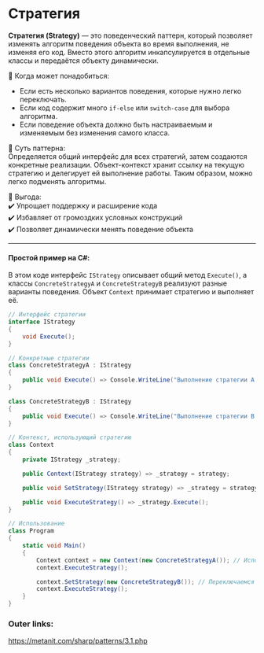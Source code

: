
# Стратегия

**Стратегия (Strategy)** — это поведенческий паттерн, который позволяет изменять алгоритм поведения объекта во время выполнения, не изменяя его код. Вместо этого алгоритм инкапсулируется в отдельные классы и передаётся объекту динамически.

📌 Когда может понадобиться:  
- Если есть несколько вариантов поведения, которые нужно легко переключать.  
- Если код содержит много `if-else` или `switch-case` для выбора алгоритма.  
- Если поведение объекта должно быть настраиваемым и изменяемым без изменения самого класса.

📌 Суть паттерна:  
Определяется общий интерфейс для всех стратегий, затем создаются конкретные реализации. Объект-контекст хранит ссылку на текущую стратегию и делегирует ей выполнение работы. Таким образом, можно легко подменять алгоритмы.

📌 Выгода:  
✔️ Упрощает поддержку и расширение кода  
✔️ Избавляет от громоздких условных конструкций  
✔️ Позволяет динамически менять поведение объекта  

---
#### Простой пример на C#:
В этом коде интерфейс `IStrategy` описывает общий метод `Execute()`, а классы `ConcreteStrategyA` и `ConcreteStrategyB` реализуют разные варианты поведения. Объект `Context` принимает стратегию и выполняет её.

```csharp
// Интерфейс стратегии
interface IStrategy
{
    void Execute();
}

// Конкретные стратегии
class ConcreteStrategyA : IStrategy
{
    public void Execute() => Console.WriteLine("Выполнение стратегии A 🚀");
}

class ConcreteStrategyB : IStrategy
{
    public void Execute() => Console.WriteLine("Выполнение стратегии B ⚡");
}

// Контекст, использующий стратегию
class Context
{
    private IStrategy _strategy;

    public Context(IStrategy strategy) => _strategy = strategy;

    public void SetStrategy(IStrategy strategy) => _strategy = strategy;

    public void ExecuteStrategy() => _strategy.Execute();
}

// Использование
class Program
{
    static void Main()
    {
        Context context = new Context(new ConcreteStrategyA()); // Используем стратегию A
        context.ExecuteStrategy();

        context.SetStrategy(new ConcreteStrategyB()); // Переключаемся на стратегию B
        context.ExecuteStrategy();
    }
}
````

### Outer links:
https://metanit.com/sharp/patterns/3.1.php